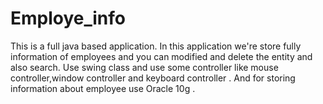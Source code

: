 # Employe_info
This is a full java based application.
In this application we're store fully information of employees and you can modified and delete the entity and also search.
Use swing class and use some controller like mouse controller,window controller and keyboard controller .
And for storing information about employee use Oracle 10g .
